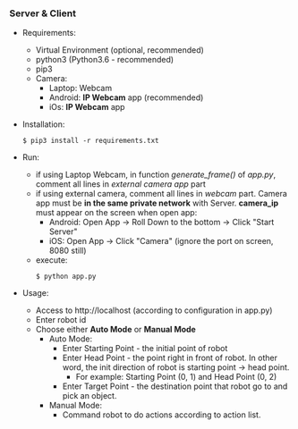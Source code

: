 ### Server & Client
+ Requirements:
    + Virtual Environment (optional, recommended)
    + python3 (Python3.6 - recommended)
    + pip3
    + Camera:
        + Laptop: Webcam
        + Android: __IP Webcam__ app (recommended)
        + iOs: __IP Webcam__ app
        
+ Installation:
    ```
    $ pip3 install -r requirements.txt
    ```
    
+ Run:
    + if using Laptop Webcam, in function _generate_frame()_ of _app.py_, comment all lines in _external camera app_ part
    + if using external camera, comment all lines in _webcam_ part. Camera app must be __in the same private network__ with Server. __camera_ip__ must appear on the screen when open app:
        + Android: Open App -> Roll Down to the bottom -> Click "Start Server"
        + iOS: Open App -> Click "Camera" (ignore the port on screen, 8080 still)
    + execute:
        ```
        $ python app.py
        ```
    
+ Usage:
    + Access to http://localhost (according to configuration in app.py)
    + Enter robot id
    + Choose either __Auto Mode__ or __Manual Mode__
        + Auto Mode:
            + Enter Starting Point - the initial point of robot
            + Enter Head Point - the point right in front of robot. In other word, the init direction of robot is starting point -> head point.
                + For example: Starting Point (0, 1) and Head Point (0, 2)
            + Enter Target Point - the destination point that robot go to and pick an object.
        + Manual Mode:
            + Command robot to do actions according to action list.